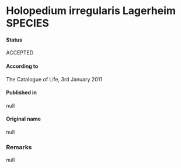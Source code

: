 # Holopedium irregularis Lagerheim SPECIES

#### Status
ACCEPTED

#### According to
The Catalogue of Life, 3rd January 2011

#### Published in
null

#### Original name
null

### Remarks
null